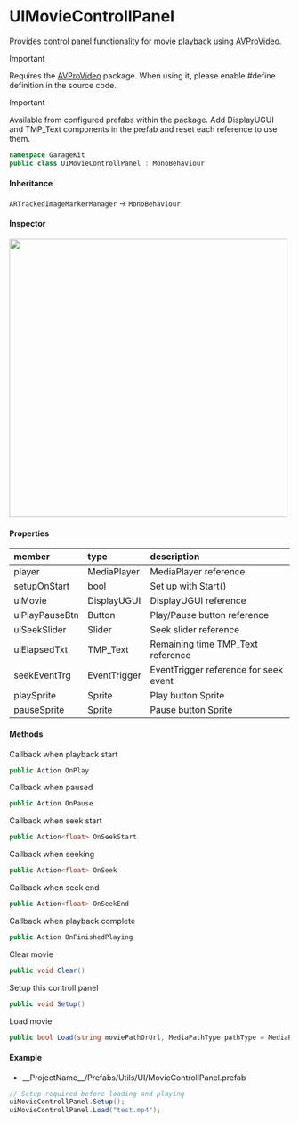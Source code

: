 # UIMovieControllPanel

Provides control panel functionality for movie playback using [AVProVideo](https://assetstore.unity.com/packages/tools/video/avpro-video-v3-ultra-edition-278896).

> [!IMPORTANT]
> Requires the [AVProVideo](https://assetstore.unity.com/packages/tools/video/avpro-video-v3-ultra-edition-278896) package. When using it, please enable #define definition in the source code.

> [!IMPORTANT]
> Available from configured prefabs within the package. Add DisplayUGUI and TMP_Text components in the prefab and reset each reference to use them.

```csharp
namespace GarageKit
public class UIMovieControllPanel : MonoBehaviour
```

#### Inheritance

`ARTrackedImageMarkerManager` -> `MonoBehaviour`

#### Inspector

<img src="~/image/script_reference/uimoviecontrollpanel_inspector.png" width="500px"/>

#### Properties

|member|type|description|
|:--|:--|:--|
|player|MediaPlayer|MediaPlayer reference|
|setupOnStart|bool|Set up with Start()|
|uiMovie|DisplayUGUI|DisplayUGUI reference|
|uiPlayPauseBtn|Button|Play/Pause button reference|
|uiSeekSlider|Slider|Seek slider reference|
|uiElapsedTxt|TMP_Text|Remaining time TMP_Text reference|
|seekEventTrg|EventTrigger|EventTrigger reference for seek event|
|playSprite|Sprite|Play button Sprite|
|pauseSprite|Sprite|Pause button Sprite|

#### Methods

Callback when playback start
```csharp
public Action OnPlay
```

Callback when paused
```csharp
public Action OnPause
```

Callback when seek start
```csharp
public Action<float> OnSeekStart
```

Callback when seeking
```csharp
public Action<float> OnSeek
```

Callback when seek end
```csharp
public Action<float> OnSeekEnd
```

Callback when playback complete
```csharp
public Action OnFinishedPlaying
```

Clear movie
```csharp
public void Clear()
```

Setup this controll panel
```csharp
public void Setup()
```

Load movie
```csharp
public bool Load(string moviePathOrUrl, MediaPathType pathType = MediaPathType.AbsolutePathOrURL, bool autoPlay = false)
```

#### Example

- \_\_ProjectName\_\_/Prefabs/Utils/UI/MovieControllPanel.prefab

```csharp
// Setup required before loading and playing
uiMovieControllPanel.Setup();
uiMovieControllPanel.Load("test.mp4");
```
